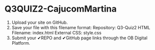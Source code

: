 # Q3QUIZ2-CajucomMartina
1. Upload your site on GitHub.
2. Save your file with this filename format:
Repository: Q3-Quiz2
HTML Filename: index.html
External CSS: style.css
3. Submit your ✔REPO and ✔GitHub page links through the OB Digital Platform.
